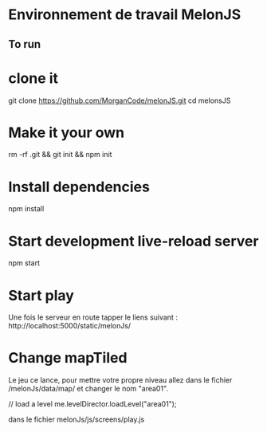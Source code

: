 Environnement de travail MelonJS
=========================================

To run
--------
# clone it
git clone https://github.com/MorganCode/melonJS.git
cd melonsJS

# Make it your own
rm -rf .git && git init && npm init

# Install dependencies
npm install

# Start development live-reload server
npm start

# Start play

Une fois le serveur en route tapper le liens suivant : http://localhost:5000/static/melonJs/ 

# Change mapTiled

Le jeu ce lance, pour mettre votre propre niveau allez dans le fichier /melonJs/data/map/ et changer le nom "area01".

// load a level
me.levelDirector.loadLevel("area01"); 


dans le fichier melonJs/js/screens/play.js  
